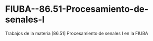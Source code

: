 # FIUBA--86.51-Procesamiento-de-senales-I
Trabajos de la materia [86.51] Procesamiento de senales I en la FIUBA
